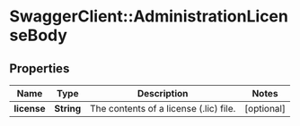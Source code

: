 # SwaggerClient::AdministrationLicenseBody

## Properties
Name | Type | Description | Notes
------------ | ------------- | ------------- | -------------
**license** | **String** | The contents of a license (.lic) file. | [optional] 

